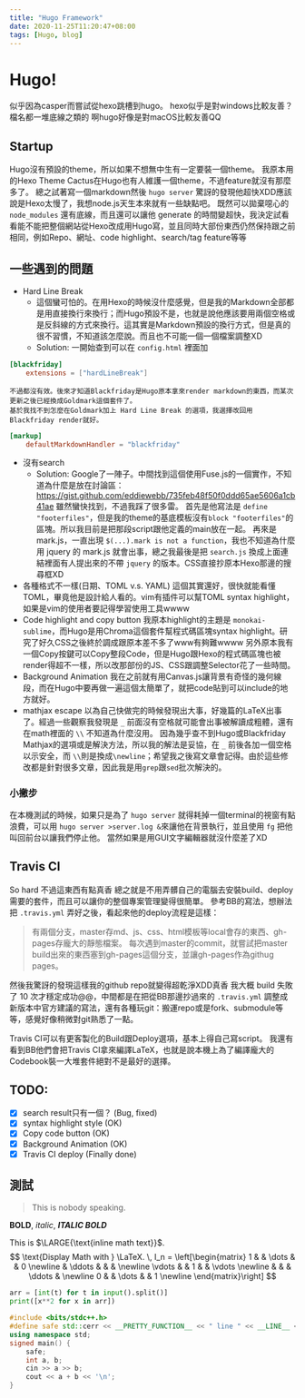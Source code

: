 ```yaml
---
title: "Hugo Framework"
date: 2020-11-25T11:20:47+08:00
tags: [Hugo, blog]
---
```


# Hugo!
似乎因為casper而嘗試從hexo跳槽到hugo。
hexo似乎是對windows比較友善？檔名都一堆底線之類的
啊hugo好像是對macOS比較友善QQ

## Startup
Hugo沒有預設的theme，所以如果不想無中生有一定要裝一個theme。
我原本用的Hexo Theme Cactus在Hugo也有人維護一個theme，不過feature就沒有那麼多了。
總之試著寫一個markdown然後 `hugo server`
驚訝的發現他超快XDD應該說是Hexo太慢了，我想node.js天生本來就有一些缺點吧。
既然可以拋棄噁心的 `node_modules` 還有底線，而且還可以讓他 generate 的時間變超快，我決定試看看能不能把整個網站從Hexo改成用Hugo寫，並且同時大部份東西仍然保持跟之前相同，例如Repo、網址、code highlight、search/tag feature等等

## 一些遇到的問題
- Hard Line Break
    - 這個蠻可怕的。在用Hexo的時候沒什麼感覺，但是我的Markdown全部都是用直接換行來換行；而Hugo預設不是，也就是說他應該要用兩個空格或是反斜線的方式來換行。這其實是Markdown預設的換行方式，但是真的很不習慣，不知道該怎麼說。而且也不可能一個一個檔案調整XD
    - Solution:
    一開始查到可以在 `config.html` 裡面加
```toml
[blackfriday]
    extensions = ["hardLineBreak"]
```
    不過都沒有效。後來才知道Blackfriday是Hugo原本拿來render markdown的東西，而某次更新之後已經換成Goldmark這個套件了。
    基於我找不到怎麼在Goldmark加上 Hard Line Break 的選項，我選擇改回用Blackfriday render就好。
```toml
[markup]
    defaultMarkdownHandler = "blackfriday"
```
- 沒有search
    - Solution:
    Google了一陣子。中間找到這個使用Fuse.js的一個實作，不知道為什麼是放在討論區：https://gist.github.com/eddiewebb/735feb48f50f0ddd65ae5606a1cb41ae
    雖然蠻快找到，不過我踩了很多雷。
    首先是他寫法是 `define "footerfiles"`，但是我的theme的基底模板沒有`block "footerfiles"`的區塊。所以我目前是把那段script跟他定義的main放在一起。
    再來是mark.js，一直出現 `$(...).mark is not a function`，我也不知道為什麼用 jquery 的 mark.js 就會出事，總之我最後是把 `search.js` 換成上面連結裡面有人提出來的不帶 `jquery` 的版本。CSS直接抄原本Hexo那邊的搜尋框XD
- 各種格式不一樣(日期、TOML v.s. YAML)
    這個其實還好，很快就能看懂TOML，畢竟他是設計給人看的。vim有插件可以幫TOML syntax highlight，如果是vim的使用者要記得學習使用工具wwww
- Code highlight and copy button
    我原本highlight的主題是 `monokai-sublime`，而Hugo是用Chroma這個套件幫程式碼區塊syntax highlight。研究了好久CSS之後終於調成跟原本差不多了www有夠難wwww
    另外原本我有一個Copy按鍵可以Copy整段Code，但是Hugo跟Hexo的程式碼區塊也被render得超不一樣，所以改那部份的JS、CSS跟調整Selector花了一些時間。
- Background Animation
    我在之前就有用Canvas.js讓背景有奇怪的幾何線段，而在Hugo中要再做一遍這個太簡單了，就把code貼到可以include的地方就好。
- mathjax escape
    以為自己快做完的時候發現出大事，好幾篇的LaTeX出事了。經過一些觀察我發現是 `_` 前面沒有空格就可能會出事被解讀成粗體，還有在math裡面的 `\\` 不知道為什麼沒用。
    因為幾乎查不到Hugo或Blackfriday Mathjax的選項或是解決方法，所以我的解法是妥協，在 `_` 前後各加一個空格以示安全，而 `\\`則是換成`\newline`；希望我之後寫文章會記得。由於這些修改都是針對很多文章，因此我是用`grep`跟`sed`批次解決的。

### 小撇步
在本機測試的時候，如果只是為了 `hugo server` 就得耗掉一個terminal的視窗有點浪費，可以用 `hugo server >server.log &`來讓他在背景執行，並且使用 `fg` 把他叫回前台以讓我們停止他。
當然如果是用GUI文字編輯器就沒什麼差了XD

## Travis CI
So hard
不過這東西有點真香
總之就是不用弄髒自己的電腦去安裝build、deploy需要的套件，而且可以讓你的整個專案管理變得很簡單。
參考BB的寫法，想辦法把 `.travis.yml` 弄好之後，看起來他的deploy流程是這樣：

> 有兩個分支，master存md、js、css、html模板等local會存的東西、gh-pages存龐大的靜態檔案。
> 每次遇到master的commit，就嘗試把master build出來的東西塞到gh-pages這個分支，並讓gh-pages作為githug pages。

然後我驚訝的發現這樣我的github repo就變得超乾淨XDD真香
我大概 build 失敗了 10 次才穩定成功@@，中間都是在把從BB那邊抄過來的 `.travis.yml` 調整成新版本中官方建議的寫法，還有各種玩git：搬運repo或是fork、submodule等等，感覺好像稍微對git熟悉了一點。

Travis CI可以有更客製化的Build跟Deploy選項，基本上得自己寫script。
我還有看到BB他們會把Travis CI拿來編譯LaTeX，也就是說本機上為了編譯龐大的Codebook裝一大堆套件絕對不是最好的選擇。

## TODO: 
- [x] search result只有一個？ (Bug, fixed)
- [x] syntax highlight style (OK)
- [x] Copy code button (OK)
- [x] Background Animation (OK)
- [x] Travis CI deploy (Finally done)

## 測試
> This is nobody speaking.

**BOLD**, *italic*, ***ITALIC BOLD***

This is $\LARGE{\text{inline math text}}$.
$$
\text{Display Math with } \LaTeX. \,
I_n =
\left[\begin{matrix}
1 &  & \dots & & 0 \newline
  & \ddots & & &   \newline
\vdots  & & 1 & & \vdots  \newline
  & & & \ddots &   \newline
0 & & \dots & & 1 \newline
\end{matrix}\right]
$$

```python
arr = [int(t) for t in input().split()]
print([x**2 for x in arr])
```

```cpp
#include <bits/stdc++.h>
#define safe std::cerr << __PRETTY_FUNCTION__ << " line " << __LINE__ << " safe\n"
using namespace std;
signed main() {
    safe;
    int a, b;
    cin >> a >> b;
    cout << a + b << '\n';
}
```
